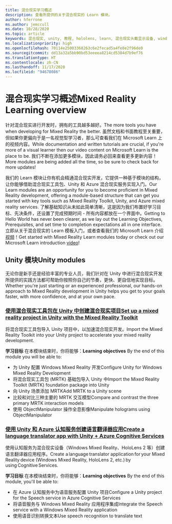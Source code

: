 ```yaml
---
title: 混合现实学习概述
description: 查看所提供的关于混合现实的 Learn 模块。
author: hferrone
ms.author: jemccull
ms.date: 10/28/2020
ms.topic: article
keywords: 混合现实, unity, 教程, hololens, learn, 混合现实头戴显示设备, windows 混合现实头戴显示设备, 虚拟现实头戴显示设备, 什么是虚拟现实, 什么是增强现实, MRTK, 混合现实工具包, 语言翻译, Azure, Azure 认知服务
ms.localizationpriority: high
ms.openlocfilehash: 70114e25003368263c6e2fecad5a4fe8e2f96de0
ms.sourcegitcommit: dd13a32a5bb90bd53eeeea8214cd5384d7b9ef76
ms.translationtype: HT
ms.contentlocale: zh-CN
ms.lasthandoff: 11/17/2020
ms.locfileid: "94678086"
---
```

# <a name="mixed-reality-learning-overview"></a><span data-ttu-id="6beee-104">混合现实学习概述</span><span class="sxs-lookup"><span data-stu-id="6beee-104">Mixed Reality Learning overview</span></span>

<span data-ttu-id="6beee-105">针对混合现实进行开发时，拥有的工具越多越好。</span><span class="sxs-lookup"><span data-stu-id="6beee-105">The more tools you have when developing for Mixed Reality the better.</span></span> <span data-ttu-id="6beee-106">虽然文档和书面教程至关重要，但如果你更偏向于是一名视觉型学习者，那么可查看我们在 Microsoft Learn 上的视频内容。</span><span class="sxs-lookup"><span data-stu-id="6beee-106">While documentation and written tutorials are crucial, if you're more of a visual learner then our video content on Microsoft Learn is the place to be.</span></span> <span data-ttu-id="6beee-107">我们不断在添加更多模块，因此请务必回来查看更多更新内容！</span><span class="sxs-lookup"><span data-stu-id="6beee-107">More modules are being added all the time, so be sure to check back for more updates!</span></span>

<span data-ttu-id="6beee-108">我们的 Learn 模块让你有机会精通混合现实开发，它提供一种基于模块的结构，让你能够借助混合现实工具包、Unity 和 Azure 混合现实服务实现入门。</span><span class="sxs-lookup"><span data-stu-id="6beee-108">Our Learn modules are an opportunity for you to become proficient in Mixed Reality development, offering a module-based structure that can get you started with key tools such as Mixed Reality Toolkit, Unity, and Azure mixed reality services.</span></span> <span data-ttu-id="6beee-109">了解基础知识从未如此简单清晰，这是因为我们布置好学习目标、先决条件，还设置了完成预期时间 - 所有内容都放在一个界面中。</span><span class="sxs-lookup"><span data-stu-id="6beee-109">Getting to Hello World has never been clearer, as we lay out the Learning Objectives, Prerequisites, and set time to completion expectations all in one interface.</span></span> <span data-ttu-id="6beee-110">立即从关于混合现实的 Learn 模板入门，或者查看我们的 Microsoft Learn 介绍[视频](https://channel9.msdn.com/Blogs/One-Dev-Minute/What-is-Microsoft-Learn)！</span><span class="sxs-lookup"><span data-stu-id="6beee-110">Get started with Mixed Reality Learn modules today or check out our Microsoft Learn introduction [video](https://channel9.msdn.com/Blogs/One-Dev-Minute/What-is-Microsoft-Learn)!</span></span>

## <a name="unity-modules"></a><span data-ttu-id="6beee-111">Unity 模块</span><span class="sxs-lookup"><span data-stu-id="6beee-111">Unity modules</span></span>

<span data-ttu-id="6beee-112">无论你是新手还是经验丰富的专业人员，我们针对在 Unity 中进行混合现实开发所提供的实践方法都可帮助你按照你自己的节奏，更快、更自信地实现目标。</span><span class="sxs-lookup"><span data-stu-id="6beee-112">Whether you're just starting or an experienced professional, our hands-on approach to Mixed Reality development in Unity helps you get to your goals faster, with more confidence, and at your own pace.</span></span>

### <a name="set-up-a-mixed-reality-project-in-unity-with-the-mixed-reality-toolkit"></a>[<span data-ttu-id="6beee-113">使用混合现实工具包在 Unity 中创建混合现实项目</span><span class="sxs-lookup"><span data-stu-id="6beee-113">Set up a mixed reality project in Unity with the Mixed Reality Toolkit</span></span>](https://docs.microsoft.com/learn/modules/mixed-reality-toolkit-project-unity/)

<span data-ttu-id="6beee-114">将混合现实工具包导入 Unity 项目中，以加速混合现实开发。</span><span class="sxs-lookup"><span data-stu-id="6beee-114">Import the Mixed Reality Toolkit into your Unity project to accelerate your mixed reality development.</span></span>

<span data-ttu-id="6beee-115">**学习目标** 在本模块结束时，你将能够：</span><span class="sxs-lookup"><span data-stu-id="6beee-115">**Learning objectives** By the end of this module you will be able to:</span></span>

* <span data-ttu-id="6beee-116">为 Unity 配置 Windows Mixed Reality 开发</span><span class="sxs-lookup"><span data-stu-id="6beee-116">Configure Unity for Windows Mixed Reality Development</span></span>
* <span data-ttu-id="6beee-117">将混合现实工具包 (MRTK) 基础包导入 Unity 中</span><span class="sxs-lookup"><span data-stu-id="6beee-117">Import the Mixed Reality Toolkit (MRTK) foundation package into Unity</span></span>
* <span data-ttu-id="6beee-118">向 Unity 场景添加 MRTK</span><span class="sxs-lookup"><span data-stu-id="6beee-118">Add MRTK to a Unity scene</span></span>
* <span data-ttu-id="6beee-119">比较和对比三种主要的 MRTK 交互模型</span><span class="sxs-lookup"><span data-stu-id="6beee-119">Compare and contrast the three primary MRTK interaction models</span></span>
* <span data-ttu-id="6beee-120">使用 ObjectManipulator 操作全息影像</span><span class="sxs-lookup"><span data-stu-id="6beee-120">Manipulate holograms using ObjectManipulator</span></span>

### <a name="create-a-language-translator-app-with-unity--azure-cognitive-services"></a>[<span data-ttu-id="6beee-121">使用 Unity 和 Azure 认知服务创建语言翻译器应用</span><span class="sxs-lookup"><span data-stu-id="6beee-121">Create a language translator app with Unity + Azure Cognitive Services</span></span>](https://docs.microsoft.com/learn/modules/create-language-translator-mixed-reality-application-unity-azure-cognitive-services/)

<span data-ttu-id="6beee-122">使用认知服务为混合现实设备（Windows Mixed Reality、HoloLens 2 等）创建语言翻译器应用程序。</span><span class="sxs-lookup"><span data-stu-id="6beee-122">Create a language translator application for your Mixed Reality device (Windows Mixed Reality, HoloLens 2, etc.) by using Cognitive Services.</span></span>

<span data-ttu-id="6beee-123">**学习目标** 在本模块结束时，你将能够：</span><span class="sxs-lookup"><span data-stu-id="6beee-123">**Learning objectives** By the end of this module, you'll be able to:</span></span>

* <span data-ttu-id="6beee-124">在 Azure 认知服务中为语音服务配置 Unity 项目</span><span class="sxs-lookup"><span data-stu-id="6beee-124">Configure a Unity project for the Speech service in Azure Cognitive Services</span></span>
* <span data-ttu-id="6beee-125">将语音服务与 Windows Mixed Reality 应用程序集成</span><span class="sxs-lookup"><span data-stu-id="6beee-125">Integrate the Speech service with a Windows Mixed Reality application</span></span>
* <span data-ttu-id="6beee-126">使用语音识别转换文本</span><span class="sxs-lookup"><span data-stu-id="6beee-126">Use speech recognition to translate text</span></span>